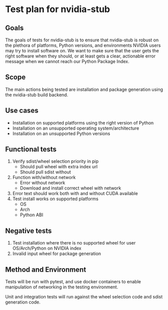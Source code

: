 # Test plan for nvidia-stub

## Goals

The goals of tests for nvidia-stub is to ensure that nvidia-stub is robust on the plethora of platforms, Python versions, and environments NVIDIA users may try to install software on. We want to make sure that the user gets the right software when they should, or at least gets a clear, actionable error message when we cannot reach our Python Package Index.

## Scope

The main actions being tested are installation and package generation using the nvidia-stub build backend.

## Use cases

- Installation on supported platforms using the right version of Python
- Installation on an unsupported operating system/architecture
- Installation on an unsupported Python versions

## Functional tests

1. Verify sdist/wheel selection priority in pip
   - Should pull wheel with extra index url
   - Should pull sdist without
2. Function with/without network
   - Error without network
   - Download and install correct wheel with network
3. Error text should work both with and without CUDA available
4. Test install works on supported platforms
   - OS
   - Arch
   - Python ABI

## Negative tests

1. Test installation where there is no supported wheel for user OS/Arch/Python on NVIDIA index
2. Invalid input wheel for package generation

## Method and Environment

Tests will be run with pytest, and use docker containers to enable manipulation of networking in the testing environment.

Unit and integration tests will run against the wheel selection code and sdist generation code.
